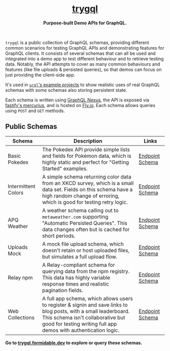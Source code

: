 <div align="center">
  <h1 align="center">
   <a href="https://trygql.formidable.dev/">
     trygql
   </a>
  </h1>
  <p align="center"><strong>Purpose-built Demo APIs for GraphQL.</strong></p>
  <br />
</div>

`trygql` is a public collection of GraphQL schemas, providing different common scenarios for
testing GraphQL APIs and demonstrating features for GraphQL clients.
It consists of several schemas that can all be used and integrated into a demo app to test different
behaviour and to retrieve testing data. Notably, the API attempts to cover as many common behaviours
and features (like file uploads & persisted queries), so that demos can focus on just providing the
client-side app.

It's used in [`urql`'s example projects](https://github.com/FormidableLabs/urql/tree/main/examples)
to show realistic uses of real GraphQL schemas with some schemas also storing persistent state.

Each schema is written using [GraphQL Nexus](https://nexusjs.org/), the API is exposed via
[fastify's mercurius](https://mercurius.dev/), and is hosted on [Fly.io](https://fly.io/). Each
schema allows queries using `POST` and `GET` methods.

## Public Schemas

| Schema | Description | Links |
| --- | ----------- | -------- |
| Basic Pokedex | The Pokedex API provide simple lists and fields for Pokémon data, which is highly static and perfect for "Getting Started" examples. | [Endpoint](https://trygql.dev/graphql/basic-pokedex) [Schema](./graphql/basic-pokedex/__generated/schema.gen.graphql) |
| Intermittent Colors | A simple schema returning color data from an XKCD survey, which is a small data set. Fields on this schema have a high random change of erroring, which is good for testing retry logic. | [Endpoint](https://trygql.dev/graphql/intermittent-colors) [Schema](./graphql/intermittent-colors/__generated/schema.gen.graphql) |
| APQ Weather | A weather schema calling out to `metaweather.com` supporting "Automatic Persisted Queries". This data changes often but is cached for short periods. | [Endpoint](https://trygql.dev/graphql/apq-weather) [Schema](./graphql/apq-weather/__generated/schema.gen.graphql) |
| Uploads Mock | A mock file upload schema, which doesn't retain or host uploaded files, but simulates a full upload flow. | [Endpoint](https://trygql.dev/graphql/uploads-mock) [Schema](./graphql/uploads-mock/__generated/schema.gen.graphql) |
| Relay npm | A Relay-compliant schema for querying data from the npm registry. This data has highly variable response times and realistic pagination fields.| [Endpoint](https://trygql.dev/graphql/relay-npm) [Schema](./graphql/relay-npm/__generated/schema.gen.graphql) |
| Web Collections | A full app schema, which allows users to register & signin and save links to blog posts, with a small leaderboard. This schema isn't collaborative but good for testing writing full app demos with authentication logic. | [Endpoint](https://trygql.dev/graphql/web-collections) [Schema](./graphql/web-collections/__generated/schema.gen.graphql) |

**Go to [trygql.formidable.dev](https://trygql.formidable.dev/) to explore or query these schemas.**

